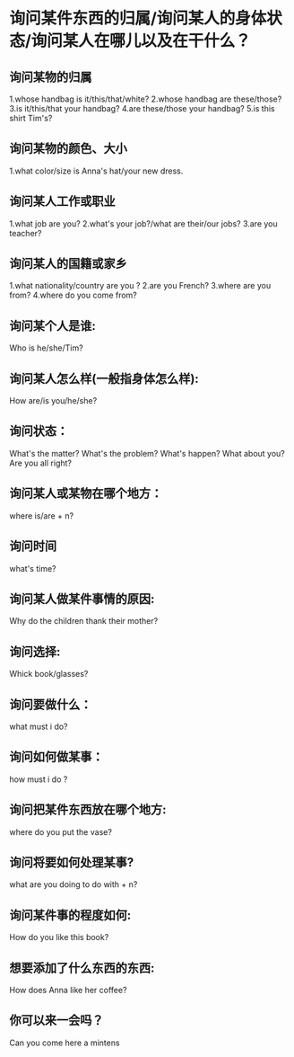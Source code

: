 # 询问某件东西的归属/询问某人的身体状态/询问某人在哪儿以及在干什么？

## 询问某物的归属
1.whose handbag is it/this/that/white?
2.whose handbag are these/those?
3.is it/this/that your handbag?
4.are these/those your handbag?
5.is this shirt Tim's?

## 询问某物的颜色、大小
1.what color/size is Anna's hat/your new dress.


## 询问某人工作或职业
1.what job are you?
2.what's your job?/what are their/our jobs?
3.are you teacher?

## 询问某人的国籍或家乡
1.what nationality/country are you ?
2.are you French?
3.where are you from?
4.where do you come from?

## 询问某个人是谁:
  Who is he/she/Tim?

## 询问某人怎么样(一般指身体怎么样):
  How are/is you/he/she?

## 询问状态：
  What's the matter?
  What's the problem?
  What's happen?
  What about you?
  Are you all right?

## 询问某人或某物在哪个地方：
  where is/are + n?

## 询问时间
  what's time?

## 询问某人做某件事情的原因:
  Why do the children thank their mother?


## 询问选择:
  Whick book/glasses?

## 询问要做什么：
  what must i do?

## 询问如何做某事：
  how must i do ?

## 询问把某件东西放在哪个地方:
  where do you put the vase?

## 询问将要如何处理某事?
  what are you doing to do with + n?

## 询问某件事的程度如何:
  How do you like this book?

## 想要添加了什么东西的东西:
  How does Anna like her coffee?

## 你可以来一会吗？
   Can you come here a mintens









